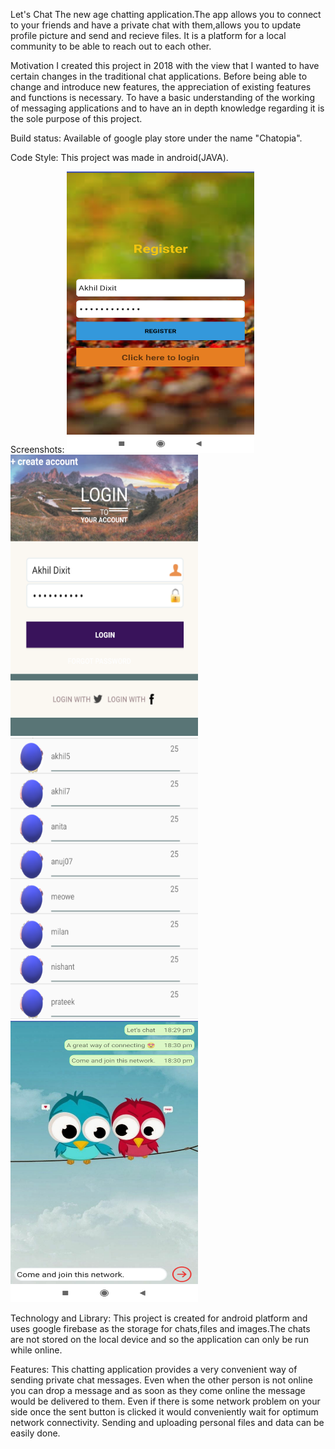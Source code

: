 Let's Chat
The new age chatting application.The app allows you to connect to your friends and have a private chat with them,allows you to update 
profile picture and send and recieve files. It is a platform for a local community to be able to reach out to each other.

Motivation
I created this project in 2018 with the view that I wanted to have certain changes in the traditional chat applications. Before being able
to change and introduce new features, the appreciation of existing features and functions is necessary. To have a basic understanding 
of the working of messaging applications and to have an in depth knowledge regarding it is the sole purpose of this project.

Build status:
Available of google play store under the name "Chatopia".

Code Style:
This project was made in android(JAVA).

Screenshots:
<img src="https://github.com/AkhilDixit1998/ChatApplication/blob/master/chat%20app%20ss/register.png" width="300" height="450">
<br>
<img src="https://github.com/AkhilDixit1998/ChatApplication/blob/master/chat%20app%20ss/login.png" width="300" height="450">
<br>
<img src="https://github.com/AkhilDixit1998/ChatApplication/blob/master/chat%20app%20ss/chats.png" width="300" height="450">
<br>
<img src="https://github.com/AkhilDixit1998/ChatApplication/blob/master/chat%20app%20ss/personal%20chat.png" width="300" height="450">


Technology and Library:
This project is created for android platform and uses google firebase as the storage for chats,files and images.The chats are not stored
on the local device and so the application can only be run while online.

Features:
This chatting application provides a very convenient way of sending private chat messages. Even when the other person is not online 
you can drop a message and as soon as they come online the message would be delivered to them. Even if there is some network problem 
on your side once the sent button is clicked it would conveniently wait for optimum network connectivity. Sending and uploading personal
files and data can be easily done.



